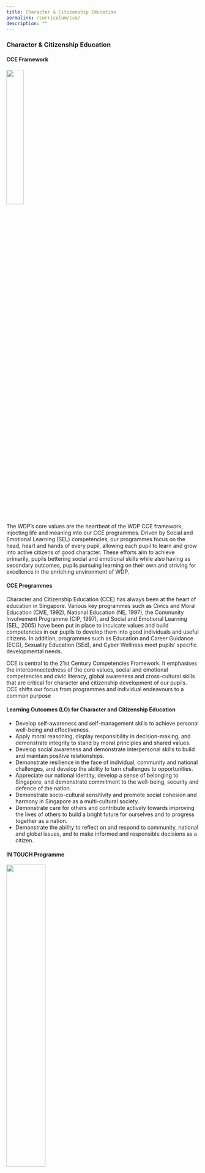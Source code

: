 ```yaml
---
title: Character & Citizenship Education
permalink: /curriculum/cce/
description: ""
---
```

### **Character & Citizenship Education**
#### **CCE Framework**

<img src="/images/cce1.jpg" style="width:30%">

The WDP’s core values are the heartbeat of the WDP CCE framework, injecting life and meaning into our CCE programmes. Driven by Social and Emotional Learning (SEL) competencies, our programmes focus on the head, heart and hands of every pupil, allowing each pupil to learn and grow into active citizens of good character. These efforts aim to achieve primarily, pupils bettering social and emotional skills while also having as secondary outcomes, pupils pursuing learning on their own and striving for excellence in the enriching environment of WDP.

#### **CCE Programmes**
Character and Citizenship Education (CCE) has always been at the heart of education in Singapore. Various key programmes such as Civics and Moral Education (CME, 1992), National Education (NE, 1997), the Community Involvement Programme (CIP, 1997), and Social and Emotional Learning (SEL, 2005) have been put in place to inculcate values and build competencies in our pupils to develop them into good individuals and useful citizens. In addition, programmes such as Education and Career Guidance (ECG), Sexuality Education (SEd), and Cyber Wellness meet pupils’ specific developmental needs.

CCE is central to the 21st Century Competencies Framework. It emphasises the interconnectedness of the core values, social and emotional competencies and civic literacy, global awareness and cross-cultural skills that are critical for character and citizenship development of our pupils. CCE shifts our focus from programmes and individual endeavours to a common purpose

#### **Learning Outcomes (LO) for Character and Citizenship Education**
*   Develop self-awareness and self-management skills to achieve personal well-being and effectiveness.
*   Apply moral reasoning, display responsibility in decision-making, and demonstrate integrity to stand by moral principles and shared values.
*   Develop social awareness and demonstrate interpersonal skills to build and maintain positive relationships.
*   Demonstrate resilience in the face of individual, community and national challenges, and develop the ability to turn challenges to opportunities.
*   Appreciate our national identity, develop a sense of belonging to Singapore, and demonstrate commitment to the well-being, security and defence of the nation.
*   Demonstrate socio-cultural sensitivity and promote social cohesion and harmony in Singapore as a multi-cultural society.
*   Demonstrate care for others and contribute actively towards improving the lives of others to build a bright future for ourselves and to progress together as a nation.
*   Demonstrate the ability to reflect on and respond to community, national and global issues, and to make informed and responsible decisions as a citizen.

#### **IN TOUCH Programme**

<img src="/images/cce2.jpg" style="width:45%">

### **Sexuality Education 2023**
#### **MOE Sexuality Education in Schools**

1\. Sexuality Education (SEd) in schools is about enabling students to understand the physiological, social and emotional changes they experience as they mature, develop healthy and rewarding relationships including those with members of the opposite sex, and make wise, informed and responsible decisions on sexuality matters. SEd is premised on the importance of the family as the basic unit of society. This means encouraging healthy, heterosexual marriages and stable nuclear family units with extended family support. The teaching and learning of SEd is based on respect for the values and beliefs of the different ethnic and religious communities in Singapore on sexuality issues. 

2\. The **Goals** of Sexuality Education are:
*   To help students make wise, responsible and informed decisions through the provision of accurate, current and age-appropriate *knowledge* on human sexuality and the consequences of sexual activity;
*   To help students know themselves and build healthy and rewarding relationships through the acquisition of *social and emotional skills* of self-awareness, management of their thoughts, feelings and behaviours, development of empathy for others, possession of effective communication, problem-solving and decision-making skills; and 
*   To help students develop a moral compass, respect for themselves and for others as sexual beings, premised on the family as the basic unit of society, through the inculcation of positive mainstream values and attitudes about sexuality.

3\. The **Key Messages** of Sexuality Education are:
*   Love and respect yourself as you love and respect others;
*   Build positive relationships based on love and respect (which are the foundation for strong families);
*   Make responsible decisions for yourself, your family and society; and
*   Abstinence before marriage is the best protection against STIs/HIV and unintended pregnancies. Casual sex can harm and hurt you and your loved ones.

You may click [**here**](https://go.gov.sg/moe-sexuality-education) for more information on MOE Sexuality Education.

**Overview of Woodlands Primary School’s Sexuality Education Programme for 2023**

4\. Sexuality Education is delivered in a holistic manner through the school curriculum. The content for Sexuality Education is grouped into five main themes: Human Development, Interpersonal Relationships, Sexual Health, Sexual Behaviour, and, Culture, Society and Law. You may click [**here**](https://go.gov.sg/moe-sexuality-education-scope) for more information on the scope of Sexuality Education in the school curriculum.

5\. The subjects that incorporate topics on sexuality include:
(a) Science<br>
(b) Character and Citizenship Education (CCE)<br>

**Sexuality Education: “Curious Minds (2nd Edition)” (Primary 5 & 6) Teaching & Learning resource package**

6\. The upper primary years mark the onset of puberty. With better nutrition and improved health care, children are reaching puberty at a younger age and have to grapple with physical, emotional and psychological changes in themselves. The implication is that our children are becoming biologically ready for sexual activity sooner without necessarily having the corresponding cognitive or emotional maturity to modulate their behaviours. Furthermore, our young are also exposed to a wide range of influences that could endanger health and undermine the integrity of the family. Our students require guidance so that they can respond with discernment to the sexual messages in the media and other sources.

7\. Sexuality Education (SEd) lessons are taught as part of CCE (FTGP) at Primary 5 and 6. In SEd, students learn to understand the physiological, social and emotional changes they experience as they mature, develop healthy and rewarding relationships including those with members of the opposite sex, and make wise, informed and responsible decisions on sexuality matters.


##### **At Woodlands Primary School, the following lessons from the Growing Years Programme will be taught in 2022:**
**Primary 5**

| UNIT | LESSONS / DURATION | Lesson Objectives At the end of the lesson, pupils will be able to: | TIME PERIOD (e.g. Term 1 Week 2) |
|:---:|:---:|---|:---:|
| Gosh! I Am Changing | What Is Happening To Me?<br>(30 min) | - know what puberty is<br>- identify the physical changes during puberty | Term 3 Week 1 |
|  | What Can I Do? (Part 1)(30 min) | - identify the stresses caused by physical and emotional changes during puberty<br>- describe healthy ways to manage the stresses caused by physical and emotional changes during puberty<br>- describe the emotions caused by physical changes during puberty<br>- recognise that one’s identity does not change even when one’s body is experiencing change due to puberty | Term 3 Week 1 |
|  | What Can I Do? (Part 2) (30 min) | - identify the stresses caused by physical and emotional changes during puberty<br>- describe healthy ways to manage the stresses caused by these physical and emotional changes during puberty<br>- describe the emotions caused by physical changes during puberty<br>- recognise that one’s identity does not change even when one’s body is experiencing change due to puberty | Term 3 Week 1 |
|  | Main Task<br>(30 min) | Description of the Main Task:<br><br>Pupils are to play the role of an Uncle/Aunt Agony to help a peer address his/her experiences during puberty. They will consider the situation from the point of view of the peer and share ways to help him/her cope with the changes he/she is going through. | Term 3 Week 1 |
| Where I Belong | What Are Families?<br>(30 min) | - know that there are different types of family structures<br>- know that every family is unique<br>- state that the three basic functions of families are to provide love, protection and guidance<br>- identify the right sources of help to turn to when in need | Term 3 Week 1 |
| Where I Belong | What is My Role?<br>(30 min) | - know that gender is about being male or female<br>- choose not to stereotype by gender | Term 3 Week 1 |
| How Do I Keep Myself Safe? | What is Safety?<br>(30 min) | - know what sexual abuse is<br>- know that there are laws in Singapore that can protect them from sexual abuse<br>- know their rights in keeping themselves safe from sexual abuse | Term 3 Week 1 |
|  | Stop It! Run! Tell!<br>(30 min) | - protect themselves by resisting, removing themselves from harm and seeking help from a trusted adult<br>- know their responsibilities in minimising the risk of sexual harm | Term 3 Week 1 |
|

**Primary 6**

| UNIT | LESSONS / DURATION | Lesson Objectives At the end of the lesson, pupils will be able to: | TIME PERIOD (e.g. Term 1 Week 2) |
|:---:|:---:|---|:---:|
| Are We More Than Friends? | Who Are My Friends?<br>(30 min) | - identify the qualities of a healthy friendship<br>- recognise the importance of making wise choices in friendship | Term 1 Week 10 |
|  | Am I A Good Friend?<br>(30 min) | - identify the qualities that they have as a friend<br>- recognise the importance of developing in oneself the qualities of a good friend | Term 1 Week 10 |
|  | What is Love?<br>(30 min) | - identify the characteristics of love and infatuation<br>- distinguish between the characteristics of love versus infatuation<br>- identify strong feelings arising from infatuation | Term 1 Week 10 |
|  | Am I Falling In Love?<br>(30 min) | - manage strong feelings arising from infatuation<br>- identify ways to manage and cope with teasing from peers | Term 1 Week 10 |
|  | Main Task<br>(30 min) | Description of the Main Task:<br><br>Pupils are to play the role of a game designer who wants to create a board game to help pupils of their age learn more about the Big Idea of Relationships, specifically on family, friendships, love and infatuation. They will consider the issues that their peers would face and craft questions and answers that they believe their peers would benefit most from knowing. | Term 1 Week 10 |
| Friends or Foes? | Are You Really My Friend? (30 min) | - identify the pros and cons of forming relationships through social networking websites<br>- know ways to keep themselves safe when using social networking websites | Term 1 Week 10 |
|  | Is It All Safe?<br>(30 min) | - know that some information (like pornography) received through the Internet may be harmful<br>- know ways to keep themselves safe when using social networking websites or the Internet | Term 1 Week 10 |
|  | Main Task<br>(30 min) | Description of the Main Task:<br><br>Pupils are to apply their understanding of Safety in a variety of scenarios where the main character could be in a precarious situation. They will consider the situation from the point of view of the main character, discuss what they think and feel about the situation and what they will do or say to ensure their safety. These scenarios will provide pupils with the opportunity to demonstrate their understanding of Safety and that safety is a right and a responsibility. | Term 1 Week 10 |
|

#### **Information for Parents**
8\. Parents may opt their children out of the Growing Years programme, and/or supplementary sexuality education programmes by MOE-approved external providers.

9\. Parents who wish to opt their children out of the **Growing Years (GY) programme** need to complete an opt-out form. This form will be distributed to parents at the start of the year and is also downloadable [here](/files/optoutform.pdf). **The completed opt-out form is to be submitted by 10 February 2023**.

10\. Parents can contact the school at **6269 7410** for discussion or to seek clarification about the school’s sexuality education programme.

11\. Parents, who wish to attend the school sexuality education programmes, should contact the school to make the necessary arrangements